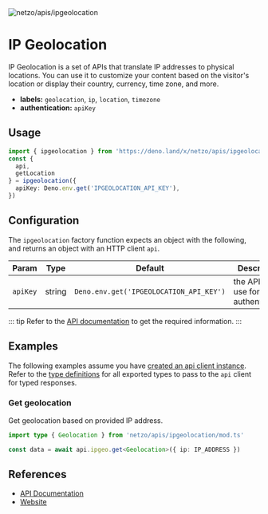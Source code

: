 <img src="https://raw.githubusercontent.com/netzo/netzo/main/assets/apis/ipgeolocation.svg" alt="netzo/apis/ipgeolocation" class="mb-5 w-75px">

# IP Geolocation

IP Geolocation is a set of APIs that translate IP addresses to physical locations. You can use it to customize your content based on the visitor's location or display their country, currency, time zone, and more.

- **labels:** `geolocation`, `ip`, `location`, `timezone`
- **authentication:** `apiKey`

## Usage

```ts
import { ipgeolocation } from 'https://deno.land/x/netzo/apis/ipgeolocation/mod.ts'
const {
  api,
  getLocation
} = ipgeolocation({
  apiKey: Deno.env.get('IPGEOLOCATION_API_KEY'),
})
```

## Configuration

The `ipgeolocation` factory function expects an object with the following, and returns an object with an HTTP client `api`.

| Param    | Type   | Default                                 | Description                           |
|----------|--------|-----------------------------------------|---------------------------------------|
| `apiKey` | string | `Deno.env.get('IPGEOLOCATION_API_KEY')` | the API key to use for authentication |


::: tip Refer to the [API documentation](https://ipgeolocation.io/documentation.html) to get the required information.
:::

## Examples

The following examples assume you have [created an api client instance](#usage). Refer to the [type definitions](https://deno.land/x/netzo/apis/ipgeolocation/types.ts) for all exported types to pass to the `api` client for typed responses.

### Get geolocation

Get geolocation based on provided IP address.

```ts
import type { Geolocation } from 'netzo/apis/ipgeolocation/mod.ts'

const data = await api.ipgeo.get<Geolocation>({ ip: IP_ADDRESS })
```

## References

- [API Documentation](https://ipgeolocation.io/documentation.html)
- [Website](https://ipgeolocation.io/)
